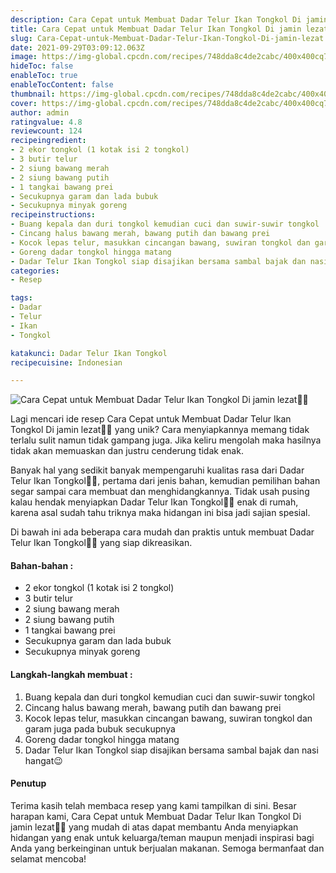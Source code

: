 ```yaml
---
description: Cara Cepat untuk Membuat Dadar Telur Ikan Tongkol Di jamin lezat"
title: Cara Cepat untuk Membuat Dadar Telur Ikan Tongkol Di jamin lezat
slug: Cara-Cepat-untuk-Membuat-Dadar-Telur-Ikan-Tongkol-Di-jamin-lezat
date: 2021-09-29T03:09:12.063Z
image: https://img-global.cpcdn.com/recipes/748dda8c4de2cabc/400x400cq70/photo.jpg
hideToc: false
enableToc: true
enableTocContent: false
thumbnail: https://img-global.cpcdn.com/recipes/748dda8c4de2cabc/400x400cq70/photo.jpg
cover: https://img-global.cpcdn.com/recipes/748dda8c4de2cabc/400x400cq70/photo.jpg
author: admin
ratingvalue: 4.8
reviewcount: 124
recipeingredient:
- 2 ekor tongkol (1 kotak isi 2 tongkol)
- 3 butir telur
- 2 siung bawang merah
- 2 siung bawang putih
- 1 tangkai bawang prei
- Secukupnya garam dan lada bubuk
- Secukupnya minyak goreng
recipeinstructions:
- Buang kepala dan duri tongkol kemudian cuci dan suwir-suwir tongkol
- Cincang halus bawang merah, bawang putih dan bawang prei
- Kocok lepas telur, masukkan cincangan bawang, suwiran tongkol dan garam juga pada bubuk secukupnya
- Goreng dadar tongkol hingga matang
- Dadar Telur Ikan Tongkol siap disajikan bersama sambal bajak dan nasi hangat😉
categories:
- Resep

tags:
- Dadar
- Telur
- Ikan
- Tongkol

katakunci: Dadar Telur Ikan Tongkol
recipecuisine: Indonesian

---
```


![Cara Cepat untuk Membuat Dadar Telur Ikan Tongkol Di jamin lezat👩‍🍳](https://img-global.cpcdn.com/recipes/748dda8c4de2cabc/400x400cq70/photo.jpg)

Lagi mencari ide resep Cara Cepat untuk Membuat Dadar Telur Ikan Tongkol Di jamin lezat👩‍🍳 yang unik? Cara menyiapkannya memang tidak terlalu sulit namun tidak gampang juga. Jika keliru mengolah maka hasilnya tidak akan memuaskan dan justru cenderung tidak enak.

Banyak hal yang sedikit banyak mempengaruhi kualitas rasa dari Dadar Telur Ikan Tongkol👩‍🍳, pertama dari jenis bahan, kemudian pemilihan bahan segar sampai cara membuat dan menghidangkannya. Tidak usah pusing kalau hendak menyiapkan Dadar Telur Ikan Tongkol👩‍🍳 enak di rumah, karena asal sudah tahu triknya maka hidangan ini bisa jadi sajian spesial.

Di bawah ini ada beberapa cara mudah dan praktis untuk membuat Dadar Telur Ikan Tongkol👩‍🍳 yang siap dikreasikan.

<!--inarticleads1-->

#### Bahan-bahan :

- 2 ekor tongkol (1 kotak isi 2 tongkol)
- 3 butir telur
- 2 siung bawang merah
- 2 siung bawang putih
- 1 tangkai bawang prei
- Secukupnya garam dan lada bubuk
- Secukupnya minyak goreng

<!--inarticleads2-->

#### Langkah-langkah membuat :

1. Buang kepala dan duri tongkol kemudian cuci dan suwir-suwir tongkol
1. Cincang halus bawang merah, bawang putih dan bawang prei
1. Kocok lepas telur, masukkan cincangan bawang, suwiran tongkol dan garam juga pada bubuk secukupnya
1. Goreng dadar tongkol hingga matang
1. Dadar Telur Ikan Tongkol siap disajikan bersama sambal bajak dan nasi hangat😉

#### Penutup

Terima kasih telah membaca resep yang kami tampilkan di sini. Besar harapan kami, Cara Cepat untuk Membuat Dadar Telur Ikan Tongkol Di jamin lezat👩‍🍳 yang mudah di atas dapat membantu Anda menyiapkan hidangan yang enak untuk keluarga/teman maupun menjadi inspirasi bagi Anda yang berkeinginan untuk berjualan makanan. Semoga bermanfaat dan selamat mencoba!